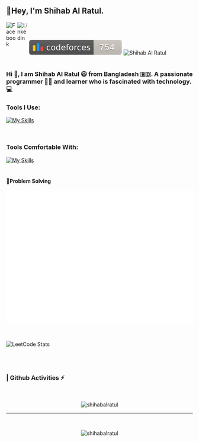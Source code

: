 ## 👋Hey, I'm Shihab Al Ratul.

[<img align="left"  width="30px" src="https://github.com/dmhendricks/signature-social-icons/blob/master/icons/round-flat-filled/35px/facebook.png" alt="Facebook"/>][facebook]

<a href="https://www.linkedin.com/in/shihabalratul/">
    <img align="left"  width="32px" src="https://github.com/dmhendricks/signature-social-icons/blob/master/icons/round-flat-filled/35px/linkedin.png" alt="Linkedin"/>
</a>
<br />

<br />
<!-- <img src= "https://raw.githubusercontent.com/shihabalratul/cf-stats/main/output/max_rating.svg"> -->

![](https://raw.githubusercontent.com/shihabalratul/cf-stats/main/output/max_rating.svg) <img src="https://komarev.com/ghpvc/?username=shihabalratul&label=Profile%20views&color=0e75b6&style=flat" alt="Shihab Al Ratul" />

#

### Hi 👋, I am Shihab Al Ratul 😃 from Bangladesh 🇧🇩. A passionate programmer 🧑‍💻  and learner who is fascinated with technology.💻 </p>

<!-- ## 🎯 Target for next 10 year.
<p><b>First 2 years: </b> Find a good software engeneering job and gain real life experience.</p>
<p><b>After 2 years: </b> Start a bussiness beside doing job.</p> 
<p><b>Next 3 years : </b> Scale the business to atleast have 300 employee.</p>
<p><b>Last 3 years : </b> Scale to atleast 1000 employee.</p>
 -->

### <b>Tools I Use:</b> 
[![My Skills](https://skillicons.dev/icons?i=py,cpp,c,vscode,github,git )](https://skillicons.dev)

<br />

### <b>Tools Comfortable With:</b>
[![My Skills](https://skillicons.dev/icons?i=react,js,nodejs,mongodb,firebase,heroku,html,bootstrap)](https://skillicons.dev)

#
<!--
## 🚩2023 Goals to achive
<li>Learn django deeply</li>
<li>Solve 200 leetcode problems.</li>
<li>Prepare for interview</li>
<li>Try for job.</li>-->


#### 🚩<b>Problem Solving</b>
![](https://raw.githubusercontent.com/shihabalratul/cf-stats/main/output/light_card.svg)

<br/>

![LeetCode Stats](https://leetcode.card.workers.dev/shihabalratul?theme=default&font=baloo&extension=null)

<br/>
<br/>

### <b>| Github Activities ⚡️</b>
<br/>
<p align="center"> <img src="https://github-readme-stats.vercel.app/api/top-langs/?username=shihabalratul&layout=compact&animation=true" alt="shihabalratul" />
<br />

---
<br />

<p align="center"> <img src="https://github-readme-stats.vercel.app/api?username=shihabalratul&show_icons=true&amnimatio=true" alt="shihabalratul" />


<!-- [![Top Langs](https://github-readme-stats.vercel.app/api/top-langs/?username=shihabalratul&layout=compact)](https://github.com/anuraghazra/github-readme-stats) -->



[facebook]: https://www.facebook.com/shihabal.ratul.1/
